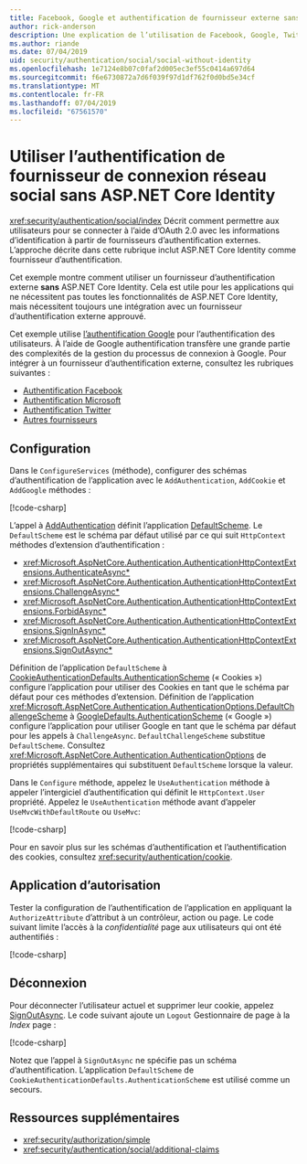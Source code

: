 ```yaml
---
title: Facebook, Google et authentification de fournisseur externe sans ASP.NET Core Identity
author: rick-anderson
description: Une explication de l’utilisation de Facebook, Google, Twitter, etc. compte utilisateur l’authentification sans ASP.NET Core Identity.
ms.author: riande
ms.date: 07/04/2019
uid: security/authentication/social/social-without-identity
ms.openlocfilehash: 1e7124e8b07c0faf2d005ec3ef55c0414a697d64
ms.sourcegitcommit: f6e6730872a7d6f039f97d1df762f0d0bd5e34cf
ms.translationtype: MT
ms.contentlocale: fr-FR
ms.lasthandoff: 07/04/2019
ms.locfileid: "67561570"
---
```

# <a name="use-social-sign-in-provider-authentication-without-aspnet-core-identity"></a>Utiliser l’authentification de fournisseur de connexion réseau social sans ASP.NET Core Identity

<xref:security/authentication/social/index> Décrit comment permettre aux utilisateurs pour se connecter à l’aide d’OAuth 2.0 avec les informations d’identification à partir de fournisseurs d’authentification externes. L’approche décrite dans cette rubrique inclut ASP.NET Core Identity comme fournisseur d’authentification.

Cet exemple montre comment utiliser un fournisseur d’authentification externe **sans** ASP.NET Core Identity. Cela est utile pour les applications qui ne nécessitent pas toutes les fonctionnalités de ASP.NET Core Identity, mais nécessitent toujours une intégration avec un fournisseur d’authentification externe approuvé.

Cet exemple utilise [l’authentification Google](xref:security/authentication/google-logins) pour l’authentification des utilisateurs. À l’aide de Google authentification transfère une grande partie des complexités de la gestion du processus de connexion à Google. Pour intégrer à un fournisseur d’authentification externe, consultez les rubriques suivantes :

* [Authentification Facebook](xref:security/authentication/facebook-logins)
* [Authentification Microsoft](xref:security/authentication/microsoft-logins)
* [Authentification Twitter](xref:security/authentication/twitter-logins)
* [Autres fournisseurs](xref:security/authentication/otherlogins)

## <a name="configuration"></a>Configuration

Dans le `ConfigureServices` (méthode), configurer des schémas d’authentification de l’application avec le `AddAuthentication`, `AddCookie` et `AddGoogle` méthodes :

[!code-csharp[](social-without-identity/sample/Startup.cs?name=snippet1)]

L’appel à [AddAuthentication](/dotnet/api/microsoft.extensions.dependencyinjection.authenticationservicecollectionextensions.addauthentication#Microsoft_Extensions_DependencyInjection_AuthenticationServiceCollectionExtensions_AddAuthentication_Microsoft_Extensions_DependencyInjection_IServiceCollection_System_Action_Microsoft_AspNetCore_Authentication_AuthenticationOptions__) définit l’application [DefaultScheme](xref:Microsoft.AspNetCore.Authentication.AuthenticationOptions.DefaultScheme). Le `DefaultScheme` est le schéma par défaut utilisé par ce qui suit `HttpContext` méthodes d’extension d’authentification :

* <xref:Microsoft.AspNetCore.Authentication.AuthenticationHttpContextExtensions.AuthenticateAsync*>
* <xref:Microsoft.AspNetCore.Authentication.AuthenticationHttpContextExtensions.ChallengeAsync*>
* <xref:Microsoft.AspNetCore.Authentication.AuthenticationHttpContextExtensions.ForbidAsync*>
* <xref:Microsoft.AspNetCore.Authentication.AuthenticationHttpContextExtensions.SignInAsync*>
* <xref:Microsoft.AspNetCore.Authentication.AuthenticationHttpContextExtensions.SignOutAsync*>

Définition de l’application `DefaultScheme` à [CookieAuthenticationDefaults.AuthenticationScheme](xref:Microsoft.AspNetCore.Authentication.Cookies.CookieAuthenticationDefaults.AuthenticationScheme) (« Cookies ») configure l’application pour utiliser des Cookies en tant que le schéma par défaut pour ces méthodes d’extension. Définition de l’application <xref:Microsoft.AspNetCore.Authentication.AuthenticationOptions.DefaultChallengeScheme> à [GoogleDefaults.AuthenticationScheme](xref:Microsoft.AspNetCore.Authentication.Google.GoogleDefaults.AuthenticationScheme) (« Google ») configure l’application pour utiliser Google en tant que le schéma par défaut pour les appels à `ChallengeAsync`. `DefaultChallengeScheme` substitue `DefaultScheme`. Consultez <xref:Microsoft.AspNetCore.Authentication.AuthenticationOptions> de propriétés supplémentaires qui substituent `DefaultScheme` lorsque la valeur.

Dans le `Configure` méthode, appelez le `UseAuthentication` méthode à appeler l’intergiciel d’authentification qui définit le `HttpContext.User` propriété. Appelez le `UseAuthentication` méthode avant d’appeler `UseMvcWithDefaultRoute` ou `UseMvc`:

[!code-csharp[](social-without-identity/sample/Startup.cs?name=snippet2)]

Pour en savoir plus sur les schémas d’authentification et l’authentification des cookies, consultez <xref:security/authentication/cookie>.

## <a name="applying-authorization"></a>Application d’autorisation

Tester la configuration de l’authentification de l’application en appliquant la `AuthorizeAttribute` d’attribut à un contrôleur, action ou page. Le code suivant limite l’accès à la *confidentialité* page aux utilisateurs qui ont été authentifiés :

[!code-csharp[](social-without-identity/sample/Pages/Privacy.cshtml.cs?name=snippet&highlight=1)]

## <a name="sign-out"></a>Déconnexion

Pour déconnecter l’utilisateur actuel et supprimer leur cookie, appelez [SignOutAsync](/dotnet/api/microsoft.aspnetcore.authentication.authenticationhttpcontextextensions.signoutasync?view=aspnetcore-2.0). Le code suivant ajoute un `Logout` Gestionnaire de page à la *Index* page :

[!code-csharp[](social-without-identity/sample/Pages/Index.cshtml.cs?name=snippet&highlight=7-11)]

Notez que l’appel à `SignOutAsync` ne spécifie pas un schéma d’authentification. L’application `DefaultScheme` de `CookieAuthenticationDefaults.AuthenticationScheme` est utilisé comme un secours.

## <a name="additional-resources"></a>Ressources supplémentaires

* <xref:security/authorization/simple>
* <xref:security/authentication/social/additional-claims>
